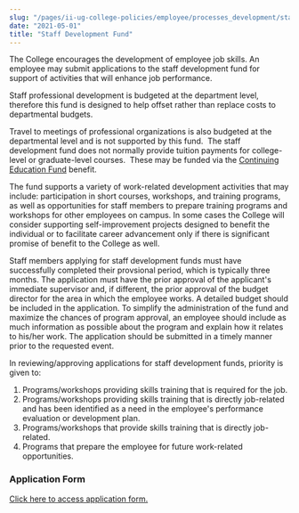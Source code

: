 ```yaml
---
slug: "/pages/ii-ug-college-policies/employee/processes_development/staff_dev_funds"
date: "2021-05-01"
title: "Staff Development Fund"
---
```


The College encourages the development of employee job skills. An employee may submit applications to the staff development fund for support of activities that will enhance job performance.

Staff professional development is budgeted at the department level, therefore this fund is designed to help offset rather than replace costs to departmental budgets.

Travel to meetings of professional organizations is also budgeted at the departmental level and is not supported by this fund.  The staff development fund does not normally provide tuition payments for college-level or graduate-level courses.  These may be funded via the [Continuing Education Fund](http://www.middlebury.edu/offices/business/hr/Learninganddevelopment/classesforcontinuinged) benefit.

The fund supports a variety of work-related development activities that may include: participation in short courses, workshops, and training programs, as well as opportunities for staff members to prepare training programs and workshops for other employees on campus. In some cases the College will consider supporting self-improvement projects designed to benefit the individual or to facilitate career advancement only if there is significant promise of benefit to the College as well.

Staff members applying for staff development funds must have successfully completed their provsional period, which is typically three months. The application must have the prior approval of the applicant's immediate supervisor and, if different, the prior approval of the budget director for the area in which the employee works. A detailed budget should be included in the application. To simplify the administration of the fund and maximize the chances of program approval, an employee should include as much information as possible about the program and explain how it relates to his/her work. The application should be submitted in a timely manner prior to the requested event.

In reviewing/approving applications for staff development funds, priority is given to:

1.  Programs/workshops providing skills training that is required for the job.
2.  Programs/workshops providing skills training that is directly job-related and has been identified as a need in the employee's performance evaluation or development plan.
3.  Programs/workshops that provide skills training that is directly job-related.
4.  Programs that prepare the employee for future work-related opportunities.

### Application Form

[Click here to access application form.](http://www.middlebury.edu/media/view/180621/original/Staff_Dev._Fund_App.pdf)